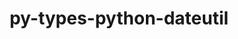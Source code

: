 ---
title: "py-types-python-dateutil"
layout: cache
categories: [package, develop]
meta: {"versions": ["2.8.19.14"], "compilers": ["gcc@=11.1.0", "gcc@=11.4.0", "gcc@=9.4.0", "oneapi@=2024.2.0", "oneapi@=2024.2.1"], "oss": ["ubuntu20.04", "ubuntu22.04"], "platforms": ["linux"], "targets": ["neoverse_v1", "neoverse_v2", "ppc64le", "x86_64_v3"], "stacks": ["data-vis-sdk", "e4s", "e4s-neoverse-v2", "e4s-neoverse_v1", "e4s-oneapi", "e4s-power", "root"], "num_specs": 31, "num_specs_by_stack": {"root": 31, "e4s-power": 5, "data-vis-sdk": 5, "e4s-neoverse_v1": 5, "e4s-neoverse-v2": 5, "e4s": 5, "e4s-oneapi": 6}}
spec_details: [{"hash": "yykszypwiwpldpco65uvm3tp7lstiuid", "compiler": "gcc@=9.4.0", "versions": ["2.8.19.14"], "os": "ubuntu20.04", "platform": "linux", "target": "ppc64le", "variants": ["build_system=python_pip"], "stacks": ["root", "e4s-power"], "size": "-", "tarball": "https://binaries.spack.io/develop/build_cache/linux-ubuntu20.04-ppc64le/gcc-9.4.0/py-types-python-dateutil-2.8.19.14/linux-ubuntu20.04-ppc64le-gcc-9.4.0-py-types-python-dateutil-2.8.19.14-yykszypwiwpldpco65uvm3tp7lstiuid.spack"}, {"hash": "rr7muisqlqzmcepz2jgrht3gunnrcjix", "compiler": "gcc@=9.4.0", "versions": ["2.8.19.14"], "os": "ubuntu20.04", "platform": "linux", "target": "ppc64le", "variants": ["build_system=python_pip"], "stacks": ["root", "e4s-power"], "size": "-", "tarball": "https://binaries.spack.io/develop/build_cache/linux-ubuntu20.04-ppc64le/gcc-9.4.0/py-types-python-dateutil-2.8.19.14/linux-ubuntu20.04-ppc64le-gcc-9.4.0-py-types-python-dateutil-2.8.19.14-rr7muisqlqzmcepz2jgrht3gunnrcjix.spack"}, {"hash": "ty2zpoyuh54qgriz63k6zdq3k6qij7eu", "compiler": "gcc@=9.4.0", "versions": ["2.8.19.14"], "os": "ubuntu20.04", "platform": "linux", "target": "ppc64le", "variants": ["build_system=python_pip"], "stacks": ["root", "e4s-power"], "size": "-", "tarball": "https://binaries.spack.io/develop/build_cache/linux-ubuntu20.04-ppc64le/gcc-9.4.0/py-types-python-dateutil-2.8.19.14/linux-ubuntu20.04-ppc64le-gcc-9.4.0-py-types-python-dateutil-2.8.19.14-ty2zpoyuh54qgriz63k6zdq3k6qij7eu.spack"}, {"hash": "ry6ak3okdm2dtnfp4cgqok33m2cahilb", "compiler": "gcc@=9.4.0", "versions": ["2.8.19.14"], "os": "ubuntu20.04", "platform": "linux", "target": "ppc64le", "variants": ["build_system=python_pip"], "stacks": ["root", "e4s-power"], "size": "-", "tarball": "https://binaries.spack.io/develop/build_cache/linux-ubuntu20.04-ppc64le/gcc-9.4.0/py-types-python-dateutil-2.8.19.14/linux-ubuntu20.04-ppc64le-gcc-9.4.0-py-types-python-dateutil-2.8.19.14-ry6ak3okdm2dtnfp4cgqok33m2cahilb.spack"}, {"hash": "e5m7fwfyha7gudndh6geu3xx462pkkhc", "compiler": "gcc@=9.4.0", "versions": ["2.8.19.14"], "os": "ubuntu20.04", "platform": "linux", "target": "ppc64le", "variants": ["build_system=python_pip"], "stacks": ["root", "e4s-power"], "size": "-", "tarball": "https://binaries.spack.io/develop/build_cache/linux-ubuntu20.04-ppc64le/gcc-9.4.0/py-types-python-dateutil-2.8.19.14/linux-ubuntu20.04-ppc64le-gcc-9.4.0-py-types-python-dateutil-2.8.19.14-e5m7fwfyha7gudndh6geu3xx462pkkhc.spack"}, {"hash": "bemig2cxwdtx4e73qsnjjihhxphwtaxc", "compiler": "gcc@=11.1.0", "versions": ["2.8.19.14"], "os": "ubuntu20.04", "platform": "linux", "target": "x86_64_v3", "variants": ["build_system=python_pip"], "stacks": ["root", "data-vis-sdk"], "size": "-", "tarball": "https://binaries.spack.io/develop/build_cache/linux-ubuntu20.04-x86_64_v3/gcc-11.1.0/py-types-python-dateutil-2.8.19.14/linux-ubuntu20.04-x86_64_v3-gcc-11.1.0-py-types-python-dateutil-2.8.19.14-bemig2cxwdtx4e73qsnjjihhxphwtaxc.spack"}, {"hash": "o6ef4s4hxenyc4tmgtkqcdkfxxs55bfv", "compiler": "gcc@=11.1.0", "versions": ["2.8.19.14"], "os": "ubuntu20.04", "platform": "linux", "target": "x86_64_v3", "variants": ["build_system=python_pip"], "stacks": ["root", "data-vis-sdk"], "size": "-", "tarball": "https://binaries.spack.io/develop/build_cache/linux-ubuntu20.04-x86_64_v3/gcc-11.1.0/py-types-python-dateutil-2.8.19.14/linux-ubuntu20.04-x86_64_v3-gcc-11.1.0-py-types-python-dateutil-2.8.19.14-o6ef4s4hxenyc4tmgtkqcdkfxxs55bfv.spack"}, {"hash": "gmgdorqj4elq7bcl5icorp66ctdda43i", "compiler": "gcc@=11.1.0", "versions": ["2.8.19.14"], "os": "ubuntu20.04", "platform": "linux", "target": "x86_64_v3", "variants": ["build_system=python_pip"], "stacks": ["root", "data-vis-sdk"], "size": "-", "tarball": "https://binaries.spack.io/develop/build_cache/linux-ubuntu20.04-x86_64_v3/gcc-11.1.0/py-types-python-dateutil-2.8.19.14/linux-ubuntu20.04-x86_64_v3-gcc-11.1.0-py-types-python-dateutil-2.8.19.14-gmgdorqj4elq7bcl5icorp66ctdda43i.spack"}, {"hash": "awlnax2adikpwdbmrsczsw7kiyjat2ph", "compiler": "gcc@=11.1.0", "versions": ["2.8.19.14"], "os": "ubuntu20.04", "platform": "linux", "target": "x86_64_v3", "variants": ["build_system=python_pip"], "stacks": ["root", "data-vis-sdk"], "size": "-", "tarball": "https://binaries.spack.io/develop/build_cache/linux-ubuntu20.04-x86_64_v3/gcc-11.1.0/py-types-python-dateutil-2.8.19.14/linux-ubuntu20.04-x86_64_v3-gcc-11.1.0-py-types-python-dateutil-2.8.19.14-awlnax2adikpwdbmrsczsw7kiyjat2ph.spack"}, {"hash": "ti5z7infknfotyc2n64eisc2kceanhne", "compiler": "gcc@=11.1.0", "versions": ["2.8.19.14"], "os": "ubuntu20.04", "platform": "linux", "target": "x86_64_v3", "variants": ["build_system=python_pip"], "stacks": ["root", "data-vis-sdk"], "size": "-", "tarball": "https://binaries.spack.io/develop/build_cache/linux-ubuntu20.04-x86_64_v3/gcc-11.1.0/py-types-python-dateutil-2.8.19.14/linux-ubuntu20.04-x86_64_v3-gcc-11.1.0-py-types-python-dateutil-2.8.19.14-ti5z7infknfotyc2n64eisc2kceanhne.spack"}, {"hash": "zeyb3femy3d2z3l6ofm7m7eaadjghifl", "compiler": "gcc@=11.4.0", "versions": ["2.8.19.14"], "os": "ubuntu22.04", "platform": "linux", "target": "neoverse_v1", "variants": ["build_system=python_pip"], "stacks": ["e4s-neoverse_v1", "root"], "size": "-", "tarball": "https://binaries.spack.io/develop/build_cache/linux-ubuntu22.04-neoverse_v1/gcc-11.4.0/py-types-python-dateutil-2.8.19.14/linux-ubuntu22.04-neoverse_v1-gcc-11.4.0-py-types-python-dateutil-2.8.19.14-zeyb3femy3d2z3l6ofm7m7eaadjghifl.spack"}, {"hash": "bcigpzyhik3b4m5khblahhsybpovk5au", "compiler": "gcc@=11.4.0", "versions": ["2.8.19.14"], "os": "ubuntu22.04", "platform": "linux", "target": "neoverse_v1", "variants": ["build_system=python_pip"], "stacks": ["e4s-neoverse_v1", "root"], "size": "-", "tarball": "https://binaries.spack.io/develop/build_cache/linux-ubuntu22.04-neoverse_v1/gcc-11.4.0/py-types-python-dateutil-2.8.19.14/linux-ubuntu22.04-neoverse_v1-gcc-11.4.0-py-types-python-dateutil-2.8.19.14-bcigpzyhik3b4m5khblahhsybpovk5au.spack"}, {"hash": "kx4kuumbdoleoxwyxwpriaeenhmcffxk", "compiler": "gcc@=11.4.0", "versions": ["2.8.19.14"], "os": "ubuntu22.04", "platform": "linux", "target": "neoverse_v1", "variants": ["build_system=python_pip"], "stacks": ["e4s-neoverse_v1", "root"], "size": "-", "tarball": "https://binaries.spack.io/develop/build_cache/linux-ubuntu22.04-neoverse_v1/gcc-11.4.0/py-types-python-dateutil-2.8.19.14/linux-ubuntu22.04-neoverse_v1-gcc-11.4.0-py-types-python-dateutil-2.8.19.14-kx4kuumbdoleoxwyxwpriaeenhmcffxk.spack"}, {"hash": "v5fjwdxm3qykskuninoireanyvxsayqn", "compiler": "gcc@=11.4.0", "versions": ["2.8.19.14"], "os": "ubuntu22.04", "platform": "linux", "target": "neoverse_v1", "variants": ["build_system=python_pip"], "stacks": ["e4s-neoverse_v1", "root"], "size": "-", "tarball": "https://binaries.spack.io/develop/build_cache/linux-ubuntu22.04-neoverse_v1/gcc-11.4.0/py-types-python-dateutil-2.8.19.14/linux-ubuntu22.04-neoverse_v1-gcc-11.4.0-py-types-python-dateutil-2.8.19.14-v5fjwdxm3qykskuninoireanyvxsayqn.spack"}, {"hash": "fmaxjrnrllnpavhwtvevjv7ol4dxd7ca", "compiler": "gcc@=11.4.0", "versions": ["2.8.19.14"], "os": "ubuntu22.04", "platform": "linux", "target": "neoverse_v1", "variants": ["build_system=python_pip"], "stacks": ["e4s-neoverse_v1", "root"], "size": "-", "tarball": "https://binaries.spack.io/develop/build_cache/linux-ubuntu22.04-neoverse_v1/gcc-11.4.0/py-types-python-dateutil-2.8.19.14/linux-ubuntu22.04-neoverse_v1-gcc-11.4.0-py-types-python-dateutil-2.8.19.14-fmaxjrnrllnpavhwtvevjv7ol4dxd7ca.spack"}, {"hash": "idip5pilrix3egodm3ovw2msuhnnt2co", "compiler": "gcc@=11.4.0", "versions": ["2.8.19.14"], "os": "ubuntu22.04", "platform": "linux", "target": "neoverse_v2", "variants": ["build_system=python_pip"], "stacks": ["e4s-neoverse-v2", "root"], "size": "-", "tarball": "https://binaries.spack.io/develop/build_cache/linux-ubuntu22.04-neoverse_v2/gcc-11.4.0/py-types-python-dateutil-2.8.19.14/linux-ubuntu22.04-neoverse_v2-gcc-11.4.0-py-types-python-dateutil-2.8.19.14-idip5pilrix3egodm3ovw2msuhnnt2co.spack"}, {"hash": "xkk2nmsev4vmmsfvc7ira4hfqjnwy6ph", "compiler": "gcc@=11.4.0", "versions": ["2.8.19.14"], "os": "ubuntu22.04", "platform": "linux", "target": "neoverse_v2", "variants": ["build_system=python_pip"], "stacks": ["e4s-neoverse-v2", "root"], "size": "-", "tarball": "https://binaries.spack.io/develop/build_cache/linux-ubuntu22.04-neoverse_v2/gcc-11.4.0/py-types-python-dateutil-2.8.19.14/linux-ubuntu22.04-neoverse_v2-gcc-11.4.0-py-types-python-dateutil-2.8.19.14-xkk2nmsev4vmmsfvc7ira4hfqjnwy6ph.spack"}, {"hash": "jrsjcft3dwc3xqeeckww3c5ie6ydrb7o", "compiler": "gcc@=11.4.0", "versions": ["2.8.19.14"], "os": "ubuntu22.04", "platform": "linux", "target": "neoverse_v2", "variants": ["build_system=python_pip"], "stacks": ["e4s-neoverse-v2", "root"], "size": "-", "tarball": "https://binaries.spack.io/develop/build_cache/linux-ubuntu22.04-neoverse_v2/gcc-11.4.0/py-types-python-dateutil-2.8.19.14/linux-ubuntu22.04-neoverse_v2-gcc-11.4.0-py-types-python-dateutil-2.8.19.14-jrsjcft3dwc3xqeeckww3c5ie6ydrb7o.spack"}, {"hash": "l62apxvamezvh2aapfhatzfso5wctptl", "compiler": "gcc@=11.4.0", "versions": ["2.8.19.14"], "os": "ubuntu22.04", "platform": "linux", "target": "neoverse_v2", "variants": ["build_system=python_pip"], "stacks": ["e4s-neoverse-v2", "root"], "size": "-", "tarball": "https://binaries.spack.io/develop/build_cache/linux-ubuntu22.04-neoverse_v2/gcc-11.4.0/py-types-python-dateutil-2.8.19.14/linux-ubuntu22.04-neoverse_v2-gcc-11.4.0-py-types-python-dateutil-2.8.19.14-l62apxvamezvh2aapfhatzfso5wctptl.spack"}, {"hash": "fw6cgvc33tzeb7h6emcesrxiaidawsjw", "compiler": "gcc@=11.4.0", "versions": ["2.8.19.14"], "os": "ubuntu22.04", "platform": "linux", "target": "neoverse_v2", "variants": ["build_system=python_pip"], "stacks": ["e4s-neoverse-v2", "root"], "size": "-", "tarball": "https://binaries.spack.io/develop/build_cache/linux-ubuntu22.04-neoverse_v2/gcc-11.4.0/py-types-python-dateutil-2.8.19.14/linux-ubuntu22.04-neoverse_v2-gcc-11.4.0-py-types-python-dateutil-2.8.19.14-fw6cgvc33tzeb7h6emcesrxiaidawsjw.spack"}, {"hash": "4lczbs4xsjwbmoiw7e3d4ipbaokzb67y", "compiler": "gcc@=11.4.0", "versions": ["2.8.19.14"], "os": "ubuntu22.04", "platform": "linux", "target": "x86_64_v3", "variants": ["build_system=python_pip"], "stacks": ["root", "e4s"], "size": "-", "tarball": "https://binaries.spack.io/develop/build_cache/linux-ubuntu22.04-x86_64_v3/gcc-11.4.0/py-types-python-dateutil-2.8.19.14/linux-ubuntu22.04-x86_64_v3-gcc-11.4.0-py-types-python-dateutil-2.8.19.14-4lczbs4xsjwbmoiw7e3d4ipbaokzb67y.spack"}, {"hash": "ocx5fk466x2uthcat5p7igegr35usux6", "compiler": "gcc@=11.4.0", "versions": ["2.8.19.14"], "os": "ubuntu22.04", "platform": "linux", "target": "x86_64_v3", "variants": ["build_system=python_pip"], "stacks": ["root", "e4s"], "size": "-", "tarball": "https://binaries.spack.io/develop/build_cache/linux-ubuntu22.04-x86_64_v3/gcc-11.4.0/py-types-python-dateutil-2.8.19.14/linux-ubuntu22.04-x86_64_v3-gcc-11.4.0-py-types-python-dateutil-2.8.19.14-ocx5fk466x2uthcat5p7igegr35usux6.spack"}, {"hash": "7r67573nimxwiosiv7rrmygs2yz74q4t", "compiler": "gcc@=11.4.0", "versions": ["2.8.19.14"], "os": "ubuntu22.04", "platform": "linux", "target": "x86_64_v3", "variants": ["build_system=python_pip"], "stacks": ["root", "e4s"], "size": "-", "tarball": "https://binaries.spack.io/develop/build_cache/linux-ubuntu22.04-x86_64_v3/gcc-11.4.0/py-types-python-dateutil-2.8.19.14/linux-ubuntu22.04-x86_64_v3-gcc-11.4.0-py-types-python-dateutil-2.8.19.14-7r67573nimxwiosiv7rrmygs2yz74q4t.spack"}, {"hash": "imrj6cglwlygujdnhgyoancotwpvqgm2", "compiler": "gcc@=11.4.0", "versions": ["2.8.19.14"], "os": "ubuntu22.04", "platform": "linux", "target": "x86_64_v3", "variants": ["build_system=python_pip"], "stacks": ["root", "e4s"], "size": "-", "tarball": "https://binaries.spack.io/develop/build_cache/linux-ubuntu22.04-x86_64_v3/gcc-11.4.0/py-types-python-dateutil-2.8.19.14/linux-ubuntu22.04-x86_64_v3-gcc-11.4.0-py-types-python-dateutil-2.8.19.14-imrj6cglwlygujdnhgyoancotwpvqgm2.spack"}, {"hash": "z3r6j5dsoio4lp4pean3l4wuipvkcheu", "compiler": "gcc@=11.4.0", "versions": ["2.8.19.14"], "os": "ubuntu22.04", "platform": "linux", "target": "x86_64_v3", "variants": ["build_system=python_pip"], "stacks": ["root", "e4s"], "size": "-", "tarball": "https://binaries.spack.io/develop/build_cache/linux-ubuntu22.04-x86_64_v3/gcc-11.4.0/py-types-python-dateutil-2.8.19.14/linux-ubuntu22.04-x86_64_v3-gcc-11.4.0-py-types-python-dateutil-2.8.19.14-z3r6j5dsoio4lp4pean3l4wuipvkcheu.spack"}, {"hash": "fzykfinby6hwz4dfw6m5wuzcozbxxtkx", "compiler": "oneapi@=2024.2.0", "versions": ["2.8.19.14"], "os": "ubuntu22.04", "platform": "linux", "target": "x86_64_v3", "variants": ["build_system=python_pip"], "stacks": ["root", "e4s-oneapi"], "size": "-", "tarball": "https://binaries.spack.io/develop/build_cache/linux-ubuntu22.04-x86_64_v3/oneapi-2024.2.0/py-types-python-dateutil-2.8.19.14/linux-ubuntu22.04-x86_64_v3-oneapi-2024.2.0-py-types-python-dateutil-2.8.19.14-fzykfinby6hwz4dfw6m5wuzcozbxxtkx.spack"}, {"hash": "hzf5jqmfbwkejstmx6fdz6qbuh2m5dej", "compiler": "oneapi@=2024.2.0", "versions": ["2.8.19.14"], "os": "ubuntu22.04", "platform": "linux", "target": "x86_64_v3", "variants": ["build_system=python_pip"], "stacks": ["root", "e4s-oneapi"], "size": "-", "tarball": "https://binaries.spack.io/develop/build_cache/linux-ubuntu22.04-x86_64_v3/oneapi-2024.2.0/py-types-python-dateutil-2.8.19.14/linux-ubuntu22.04-x86_64_v3-oneapi-2024.2.0-py-types-python-dateutil-2.8.19.14-hzf5jqmfbwkejstmx6fdz6qbuh2m5dej.spack"}, {"hash": "hc2lwgd3dbpru26snfmmc43mxam3cce6", "compiler": "oneapi@=2024.2.0", "versions": ["2.8.19.14"], "os": "ubuntu22.04", "platform": "linux", "target": "x86_64_v3", "variants": ["build_system=python_pip"], "stacks": ["root", "e4s-oneapi"], "size": "-", "tarball": "https://binaries.spack.io/develop/build_cache/linux-ubuntu22.04-x86_64_v3/oneapi-2024.2.0/py-types-python-dateutil-2.8.19.14/linux-ubuntu22.04-x86_64_v3-oneapi-2024.2.0-py-types-python-dateutil-2.8.19.14-hc2lwgd3dbpru26snfmmc43mxam3cce6.spack"}, {"hash": "k7jd7s2ijtb4ooc7sexi7bsl3l6h6fm5", "compiler": "oneapi@=2024.2.0", "versions": ["2.8.19.14"], "os": "ubuntu22.04", "platform": "linux", "target": "x86_64_v3", "variants": ["build_system=python_pip"], "stacks": ["root", "e4s-oneapi"], "size": "-", "tarball": "https://binaries.spack.io/develop/build_cache/linux-ubuntu22.04-x86_64_v3/oneapi-2024.2.0/py-types-python-dateutil-2.8.19.14/linux-ubuntu22.04-x86_64_v3-oneapi-2024.2.0-py-types-python-dateutil-2.8.19.14-k7jd7s2ijtb4ooc7sexi7bsl3l6h6fm5.spack"}, {"hash": "ftsp6ph4qnera6jb57q5pzsr3jotrlme", "compiler": "oneapi@=2024.2.1", "versions": ["2.8.19.14"], "os": "ubuntu22.04", "platform": "linux", "target": "x86_64_v3", "variants": ["build_system=python_pip"], "stacks": ["root", "e4s-oneapi"], "size": "-", "tarball": "https://binaries.spack.io/develop/build_cache/linux-ubuntu22.04-x86_64_v3/oneapi-2024.2.1/py-types-python-dateutil-2.8.19.14/linux-ubuntu22.04-x86_64_v3-oneapi-2024.2.1-py-types-python-dateutil-2.8.19.14-ftsp6ph4qnera6jb57q5pzsr3jotrlme.spack"}, {"hash": "eymjpbd2vzxtr67zqegqx3o2a6p4nona", "compiler": "oneapi@=2024.2.1", "versions": ["2.8.19.14"], "os": "ubuntu22.04", "platform": "linux", "target": "x86_64_v3", "variants": ["build_system=python_pip"], "stacks": ["root", "e4s-oneapi"], "size": "-", "tarball": "https://binaries.spack.io/develop/build_cache/linux-ubuntu22.04-x86_64_v3/oneapi-2024.2.1/py-types-python-dateutil-2.8.19.14/linux-ubuntu22.04-x86_64_v3-oneapi-2024.2.1-py-types-python-dateutil-2.8.19.14-eymjpbd2vzxtr67zqegqx3o2a6p4nona.spack"}]
---